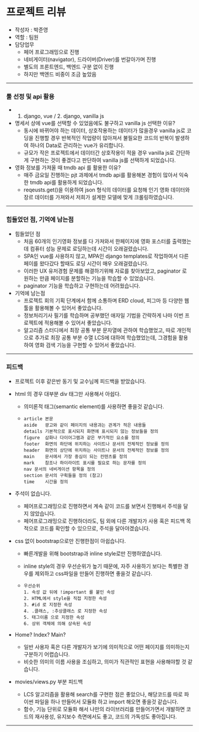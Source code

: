 # 프로젝트 리뷰

- 작성자 : 박준영
- 역할 : 팀원
- 담당업무
  - 페어 프로그래밍으로 진행
  - 네비게이터(navigator), 드라이버(Driver)를 번갈아가며 진행
  - 별도의 프론트엔드, 백엔드 구분 없이 진행
  - 하지만 백엔드 비중이 조금 높았음

---

### 툴 선정 및 api 활용

- 1. django, vue / 2. django, vanilla js
- 명세서 상에 vue를 선택할 수 있었음에도 불구하고 vanilla js 선택한 이유?
  - 동시에 바뀌어야 하는 데이터, 상호작용하는 데이터가 많을경우 vanilla js로 코딩을 진행할 경우 반복적인 작업량이 많아져서 불필요한 코드의 반복이 발생하여 하나의 Data로 관리하는 vue가 유리합니다.
  - 규모가 작은 프로젝트에서 데이터간 상호작용이 적을 경우 vanilla js로 간단하게 구현하는 것이 좋겠다고 판단하여 vanilla js를 선택하게 되었습니다.
- 영화 정보를 가져올 때 tmdb api 를 활용한 이유?
  - 매주 금요일 진행하는 pjt 과제에서 tmdb api를 활용해본 경험이 많아서 익숙한 tmdb api를 활용하게 되었습니다.
  - reqeusts.get()을 이용하여 json 형식의 데이터를 요청해 인기 영화 데이터와 장르 데이터를 가져와서 저희가 설계한 모델에 맞게 크롤링하였습니다.

---

### 힘들었던 점, 기억에 남는점

- 힘들었던 점
  - 처음 60개의 인기영화 정보를 다 가져와서 한페이지에 영화 포스터를 출력했는데 컴퓨터 성능 문제로 로딩하는데 시간이 오래걸렸습니다.
  - SPA인 vue를 사용하지 않고, MPA인 django templates로 작업하여서 다른 페이를 왔다갔다 할때도 로딩 시간이 매우 오래걸렸습니다.
  - 이러한 UX 유저경험 문제를 해결하기위해 자료를 찾아보았고, paginator 로 원하는 만큼 페이지를 분할하는 기능을 학습할 수 있었습니다.
  - paginator 기능을 학습하고 구현하는데 어려웠습니다.
- 기억에 남는점
  - 프로젝트 회의 기획 단계에서 함께 소통하며 ERD cloud, 피그마 등 다양한 웹툴을 활용해볼 수 있어서 좋았습니다.
  - 정보처리기사 필기를 학습하며 공부했던 애자일 기법을 간략하게 나마 이번 프로젝트에 적용해볼 수 있어서 좋았습니다.
  - 알고리즘 스터디에서 최장 공통 부분 문자열에 관하여 학습했었고, 따로 개인적으로 추가로 최장 공통 부분 수열 LCS에 대하여 학습했었는데, 그경험을 활용하여 영화 검색 기능을 구현할 수 있어서 좋았습니다.

---

### 피드백

- 프로젝트 이후 같은반 동기 및 교수님께 피드백을 받았습니다.

- html 의 경우 대부분 div 태그만 사용해서 아쉽다.

  - 의미론적 태그(semantic element)를 사용하면 좋을것 같습니다.

  - ```
    article	본문
    aside	광고와 같이 페이지의 내용과는 관계가 적은 내용들
    details	기본적으로 표시되지 화면에 표시되지 않는 정보들을 정의
    figure	삽화나 다이어그램과 같은 부가적인 요소를 정의
    footer	화면의 하단에 위치하는 사이트나 문서의 전체적인 정보를 정의
    header	화면의 상단에 위치하는 사이트나 문서의 전체적인 정보를 정의
    main	문서에서 가장 중심이 되는 컨텐츠를 정의
    mark	참조나 하이라이트 표시를 필요로 하는 문자를 정의
    nav	문서의 네비게이션 항목을 정의
    section	문서의 구획들을 정의 (참고)
    time	시간을 정의
    ```

- 주석이 없습니다.

  - 페어프로그래밍으로 진행하면서 계속 같이 코드를 보면서 진행해서 주석을 달지 않았습니다.
  - 페어프로그래밍으로 진행하더라도, 팀 외에 다른 개발자가 사용 혹은 피드백 목적으로 코드를 확인할 수 있으므로, 주석을 달아야겠습니다.

- css 없이 bootstrap으로만 진행한점이 아쉽습니다.

  - 빠른개발을 위해 bootstrap과 inline style로만 진행하였습니다.

  - inline style의 경우 우선순위가 높기 때문에, 자주 사용하기 보다는 특별한 경우를 제외하고 css파일을 만들어 진행하면 좋을것 같습니다.

  - ```
    우선순위
    1. 속성 값 뒤에 !important 를 붙인 속성
    2. HTML에서 style을 직접 지정한 속성
    3. #id 로 지정한 속성
    4. .클래스, :추상클래스 로 지정한 속성
    5. 태그이름 으로 지정한 속성
    6. 상위 객체에 의해 상속된 속성
    ```

- Home? Index? Main?

  - 일반 사용자 혹은 다른 개발자가 보기에 의미적으로 어떤 페이지를 의미하는지 구분하기 어렵습니다.
  - 비슷한 의미의 이름 사용을 조심하고, 의미가 직관적인 표현을 사용해야할 것 같습니다.

- movies/views.py 부분 피드백

  - LCS 알고리즘을 활용해 search를 구현한 점은 좋았으나, 해당코드를 따로 파이썬 파일을 하나 만들어서 모듈화 하고 import 해오면 좋을것 같습니다.
  - 함수, 기능 단위로 모듈화 해서 나만의 라이브러리를 만들어가면서 개발하면 코드의 재사용성, 유지보수 측면에서도 좋고, 코드의 가독성도 좋아집니다.

---



